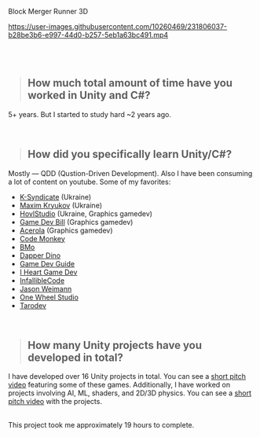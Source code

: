 Block Merger Runner 3D


https://user-images.githubusercontent.com/10260469/231806037-b28be3b6-e997-44d0-b257-5eb1a63bc491.mp4

<br> <br>

>##  How much total amount of time have you worked in Unity and C#?

5+ years. But I started to study hard ~2 years ago.

<br>

>## How did you specifically learn Unity/C#?
Mostly — QDD (Qustion-Driven Development). Also I have been consuming a lot of content on youtube. 
Some of my favorites:

- [K-Syndicate](https://www.youtube.com/KSyndicate) (Ukraine)
- [Maxim Kryukov](https://www.youtube.com/@user-gj8zy1sj1k) (Ukraine)
- [HovlStudio](https://www.youtube.com/@HovlStudio) (Ukraine, Graphics gamedev)
- [Game Dev Bill](https://www.youtube.com/@GameDevBills) (Graphics gamedev)
- [Acerola](https://www.youtube.com/@Acerola_t) (Graphics gamedev)
- [Code Monkey](https://www.youtube.com/@CodeMonkeyUnity)  
- [BMo](https://www.youtube.com/@BMoDev/videos)
- [Dapper Dino](https://www.youtube.com/@DapperDinoCodingTutorials)
- [Game Dev Guide](https://www.youtube.com/@GameDevGuide)
- [I Heart Game Dev](https://www.youtube.com/@iHeartGameDev)
- [InfallibleCode](https://www.youtube.com/@InfallibleCode) 
- [Jason Weimann](https://www.youtube.com/@Unity3dCollege) 
- [One Wheel Studio](https://www.youtube.com/@OneWheelStudio/videos) 
- [Tarodev](https://www.youtube.com/@Tarodev) 

<br>

>## How many Unity projects have you developed in total?
I have developed over 16 Unity projects in total. You can see a [short pitch video](https://youtu.be/H9_0HJaalcc) featuring some of these games. 
Additionally, I have worked on projects involving AI, ML, shaders, and 2D/3D physics. You can see a [short pitch video](https://www.youtube.com/watch?v=F2rZtn8MeR0) with the projects.

<br>
This project took me approximately 19 hours to complete.
